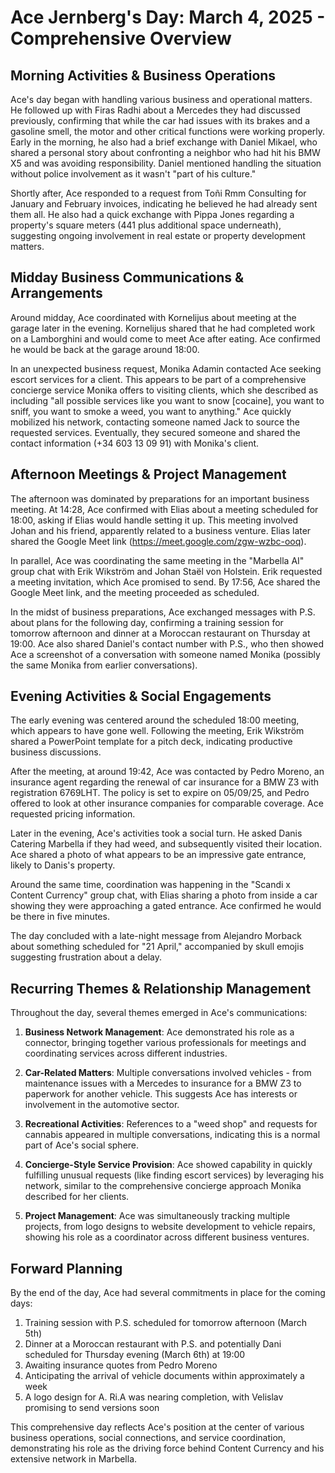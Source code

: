 # Ace Jernberg's Day: March 4, 2025 - Comprehensive Overview

## Morning Activities & Business Operations

Ace's day began with handling various business and operational matters. He followed up with Firas Radhi about a Mercedes they had discussed previously, confirming that while the car had issues with its brakes and a gasoline smell, the motor and other critical functions were working properly. Early in the morning, he also had a brief exchange with Daniel Mikael, who shared a personal story about confronting a neighbor who had hit his BMW X5 and was avoiding responsibility. Daniel mentioned handling the situation without police involvement as it wasn't "part of his culture."

Shortly after, Ace responded to a request from Toñi Rmm Consulting for January and February invoices, indicating he believed he had already sent them all. He also had a quick exchange with Pippa Jones regarding a property's square meters (441 plus additional space underneath), suggesting ongoing involvement in real estate or property development matters.

## Midday Business Communications & Arrangements

Around midday, Ace coordinated with Kornelijus about meeting at the garage later in the evening. Kornelijus shared that he had completed work on a Lamborghini and would come to meet Ace after eating. Ace confirmed he would be back at the garage around 18:00.

In an unexpected business request, Monika Adamin contacted Ace seeking escort services for a client. This appears to be part of a comprehensive concierge service Monika offers to visiting clients, which she described as including "all possible services like you want to snow [cocaine], you want to sniff, you want to smoke a weed, you want to anything." Ace quickly mobilized his network, contacting someone named Jack to source the requested services. Eventually, they secured someone and shared the contact information (+34 603 13 09 91) with Monika's client.

## Afternoon Meetings & Project Management

The afternoon was dominated by preparations for an important business meeting. At 14:28, Ace confirmed with Elias about a meeting scheduled for 18:00, asking if Elias would handle setting it up. This meeting involved Johan and his friend, apparently related to a business venture. Elias later shared the Google Meet link (https://meet.google.com/zgw-wzbc-ooq).

In parallel, Ace was coordinating the same meeting in the "Marbella AI" group chat with Erik Wikström and Johan Staël von Holstein. Erik requested a meeting invitation, which Ace promised to send. By 17:56, Ace shared the Google Meet link, and the meeting proceeded as scheduled.

In the midst of business preparations, Ace exchanged messages with P.S. about plans for the following day, confirming a training session for tomorrow afternoon and dinner at a Moroccan restaurant on Thursday at 19:00. Ace also shared Daniel's contact number with P.S., who then showed Ace a screenshot of a conversation with someone named Monika (possibly the same Monika from earlier conversations).

## Evening Activities & Social Engagements

The early evening was centered around the scheduled 18:00 meeting, which appears to have gone well. Following the meeting, Erik Wikström shared a PowerPoint template for a pitch deck, indicating productive business discussions.

After the meeting, at around 19:42, Ace was contacted by Pedro Moreno, an insurance agent regarding the renewal of car insurance for a BMW Z3 with registration 6769LHT. The policy is set to expire on 05/09/25, and Pedro offered to look at other insurance companies for comparable coverage. Ace requested pricing information.

Later in the evening, Ace's activities took a social turn. He asked Danis Catering Marbella if they had weed, and subsequently visited their location. Ace shared a photo of what appears to be an impressive gate entrance, likely to Danis's property.

Around the same time, coordination was happening in the "Scandi x Content Currency" group chat, with Elias sharing a photo from inside a car showing they were approaching a gated entrance. Ace confirmed he would be there in five minutes.

The day concluded with a late-night message from Alejandro Morback about something scheduled for "21 April," accompanied by skull emojis suggesting frustration about a delay.

## Recurring Themes & Relationship Management

Throughout the day, several themes emerged in Ace's communications:

1. **Business Network Management**: Ace demonstrated his role as a connector, bringing together various professionals for meetings and coordinating services across different industries.

2. **Car-Related Matters**: Multiple conversations involved vehicles - from maintenance issues with a Mercedes to insurance for a BMW Z3 to paperwork for another vehicle. This suggests Ace has interests or involvement in the automotive sector.

3. **Recreational Activities**: References to a "weed shop" and requests for cannabis appeared in multiple conversations, indicating this is a normal part of Ace's social sphere.

4. **Concierge-Style Service Provision**: Ace showed capability in quickly fulfilling unusual requests (like finding escort services) by leveraging his network, similar to the comprehensive concierge approach Monika described for her clients.

5. **Project Management**: Ace was simultaneously tracking multiple projects, from logo designs to website development to vehicle repairs, showing his role as a coordinator across different business ventures.

## Forward Planning

By the end of the day, Ace had several commitments in place for the coming days:

1. Training session with P.S. scheduled for tomorrow afternoon (March 5th)
2. Dinner at a Moroccan restaurant with P.S. and potentially Dani scheduled for Thursday evening (March 6th) at 19:00
3. Awaiting insurance quotes from Pedro Moreno
4. Anticipating the arrival of vehicle documents within approximately a week
5. A logo design for A. Ri.A was nearing completion, with Velislav promising to send versions soon

This comprehensive day reflects Ace's position at the center of various business operations, social connections, and service coordination, demonstrating his role as the driving force behind Content Currency and his extensive network in Marbella.